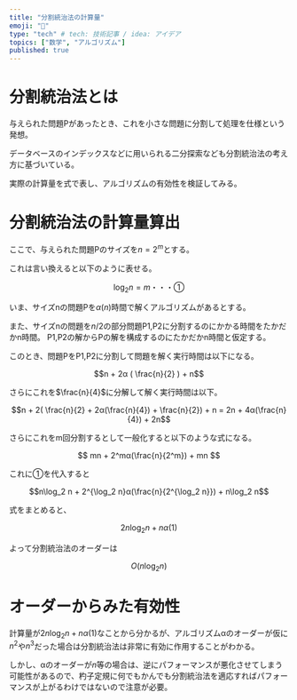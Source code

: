 ```yaml
---
title: "分割統治法の計算量"
emoji: "🐷"
type: "tech" # tech: 技術記事 / idea: アイデア
topics: ["数学", "アルゴリズム"]
published: true
---
```


# 分割統治法とは

与えられた問題Pがあったとき、これを小さな問題に分割して処理を仕様という発想。

データベースのインデックスなどに用いられる二分探索なども分割統治法の考え方に基づいている。

実際の計算量を式で表し、アルゴリズムの有効性を検証してみる。

# 分割統治法の計算量算出

ここで、与えられた問題Pのサイズを$n = 2^m$とする。

これは言い換えると以下のように表せる。

$$\log_2 n = m ・・・①$$

いま、サイズnの問題Pを$α(n)$時間で解くアルゴリズムがあるとする。

また、サイズnの問題を$n/2$の部分問題P1,P2に分割するのにかかる時間をたかだかn時間。
P1,P2の解からPの解を構成するのにたかだかn時間と仮定する。

このとき、問題PをP1,P2に分割して問題を解く実行時間は以下になる。

$$n + 2α ( \frac{n}{2} ) + n$$

さらにこれを$\frac{n}{4}$に分解して解く実行時間は以下。

$$n + 2( \frac{n}{2} + 2α(\frac{n}{4}) + \frac{n}{2}) + n = 2n + 4α(\frac{n}{4}) + 2n$$

さらにこれをm回分割するとして一般化すると以下のような式になる。

$$ mn + 2^mα(\frac{n}{2^m}) + mn $$

これに①を代入すると

$$n\log_2 n + 2^{\log_2 n}α(\frac{n}{2^{\log_2 n}}) + n\log_2 n$$

式をまとめると、

$$2n\log_2 n + nα(1)$$

よって分割統治法のオーダーは

$$O(n\log_2 n)$$

# オーダーからみた有効性

計算量が$2n\log_2 n + nα(1)$なことから分かるが、アルゴリズムαのオーダーが仮に$n^2$や$n^3$だった場合は分割統治法は非常に有効に作用することがわかる。

しかし、αのオーダーが$n$等の場合は、逆にパフォーマンスが悪化させてしまう可能性があるので、杓子定規に何でもかんでも分割統治法を適応すればパフォーマンスが上がるわけではないので注意が必要。
